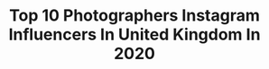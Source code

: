 ---
title: Top 10 Photographers Instagram Influencers In United Kingdom In 2020
description: >-
  Find top photographers Instagram influencers in United Kingdom in 2020. Most popular hashtags: #fashionblogger #fashion #instafashion #london.
platform: Instagram
profiles:
  - username: "jaimelopezcano"
    fullname: >-
      Jaime López Cano
    location: "United Kingdom"
    followers: 5542
    engagement: 422
    commentsToLikes: 0.016758
    avatar: "https://scontent-ams4-1.cdninstagram.com/v/t51.2885-19/s320x320/72753885_764632057283466_7816943751208632320_n.jpg?_nc_ht=scontent-ams4-1.cdninstagram.com&_nc_ohc=dJrroINm4p0AX_e0lqU&oh=322c48f7d8dd7fb9d93b17a4bd0f9045&oe=5E88C00F"
    verified: false
    hashtags: ""
  - username: "robertbinda"
    fullname: >-
      Robert Binda
    location: "United Kingdom"
    followers: 4784
    engagement: 604
    commentsToLikes: 0.029283
    avatar: "https://scontent-lhr8-1.cdninstagram.com/v/t51.2885-19/s320x320/67235370_1340006079498675_6743539619012280320_n.jpg?_nc_ht=scontent-lhr8-1.cdninstagram.com&_nc_ohc=3BHDuUbJ6sUAX9SXl_m&oh=4911f0bf6c61d53aac7b3b81fa9ac94e&oe=5EBC0C61"
    verified: false
    hashtags: "#loewe, #threadsstyling, #fashioneditorial, #fw16"
  - username: "re.mark"
    fullname: >-
      Sharmarke
    location: "United Kingdom"
    followers: 29423
    engagement: 417
    commentsToLikes: 0.018828
    avatar: "https://scontent-lhr8-1.cdninstagram.com/v/t51.2885-19/s320x320/91803137_552688922023171_71862851630792704_n.jpg?_nc_ht=scontent-lhr8-1.cdninstagram.com&_nc_ohc=yODfdQIm_tYAX8T_heQ&oh=991aac437a08f2cacc8a6889d13beeba&oe=5EBB9A7B"
    verified: false
    hashtags: "#35mmfilm, #hith"
  - username: "jennyzarins"
    fullname: >-
      Jenny Zarins
    location: "United Kingdom"
    followers: 3249
    engagement: 596
    commentsToLikes: 0.063722
    avatar: "https://scontent-ams4-1.cdninstagram.com/v/t51.2885-19/s320x320/12120392_541161752724245_474465291_a.jpg?_nc_ht=scontent-ams4-1.cdninstagram.com&_nc_ohc=EakJIvYy_G8AX8G6ajn&oh=3012d5543a4b7ebc4128250bc22c01c3&oe=5EB2E795"
    verified: false
    hashtags: "#holiday, #england, #srilanka, #unawatuna"
  - username: "thechrissutton"
    fullname: >-
      CHRIS SUTTON
    location: "United Kingdom"
    followers: 23419
    engagement: 242
    commentsToLikes: 0.009775
    avatar: "https://scontent-amt2-1.cdninstagram.com/v/t51.2885-19/s320x320/83677253_122028539219999_7105250133909962752_n.jpg?_nc_ht=scontent-amt2-1.cdninstagram.com&_nc_ohc=MJo7Z_1lpioAX-ufO1Y&oh=feb2f7984faa8bfdaeb9954247c72144&oe=5EB3332D"
    verified: false
    hashtags: "#doodlelove, #lofficiel, #ysl, #jonjohn"
  - username: "ajdivinephotography"
    fullname: >-
      AJ Divine Photography
    location: "United Kingdom"
    followers: 11326
    engagement: 1209
    commentsToLikes: 0.094103
    avatar: "https://scontent-ams4-1.cdninstagram.com/v/t51.2885-19/s320x320/44849189_2230574580561555_78621300498628608_n.jpg?_nc_ht=scontent-ams4-1.cdninstagram.com&_nc_ohc=taw-x_xbsYwAX_sAIaj&oh=e035e438affcd5b1520d07537dfad627&oe=5EB9821B"
    verified: false
    hashtags: "#lookslikefilmkids, #walkinthepark, #dreamingofsummer, #letthembelittle"
  - username: "soslim.me"
    fullname: >-
      SoSlim.me  Fashion | Lifestyle
    location: "United Kingdom"
    followers: 11154
    engagement: 1118
    commentsToLikes: 0.114598
    avatar: "https://scontent-lhr8-1.cdninstagram.com/v/t51.2885-19/s320x320/82026904_586799552172516_8952544052142669824_n.jpg?_nc_ht=scontent-lhr8-1.cdninstagram.com&_nc_ohc=IHExM5hYVgoAX8IwbNb&oh=7cf66c86f2d8703f00e276fe7d7d130f&oe=5EBA3F1F"
    verified: false
    hashtags: "#hairstyles, #stylist, #positive, #fashon"
  - username: "galzahavi"
    fullname: >-
      Gal Malka Zehavi-גל מלכה זהבי
    location: "United Kingdom"
    followers: 145546
    engagement: 662
    commentsToLikes: 0.025872
    avatar: "https://scontent-lhr8-1.cdninstagram.com/v/t51.2885-19/s320x320/54732130_2378655665500848_6262405528404623360_n.jpg?_nc_ht=scontent-lhr8-1.cdninstagram.com&_nc_ohc=WHQjkVFRtmwAX9dV-o_&oh=ad51043d01fd2d95cad1869a83aa0fe4&oe=5EB91BFB"
    verified: false
    hashtags: "#ad, #yoplaittogo, #oreostyle, #mnmsmovies"
  - username: "oye_diran"
    fullname: >-
      OYE DIRAN
    location: "United Kingdom"
    followers: 29105
    engagement: 1304
    commentsToLikes: 0.041644
    avatar: "https://scontent-ams4-1.cdninstagram.com/v/t51.2885-19/s320x320/65303476_2302197343334259_8765806334470782976_n.jpg?_nc_ht=scontent-ams4-1.cdninstagram.com&_nc_ohc=CnXGihVcr8UAX9aMDa7&oh=4a85582dbef7adb38fe0c9807d2cd880&oe=5EBB3255"
    verified: false
    hashtags: "#art, #blackart, #fashioneditorials, #fashionphotographer"
  - username: "rafael_astorga"
    fullname: >-
      Rafael Astorga
    location: "United Kingdom"
    followers: 21007
    engagement: 999
    commentsToLikes: 0.044961
    avatar: "https://scontent-atl3-1.cdninstagram.com/v/t51.2885-19/10802592_1512504035670682_592325526_a.jpg?_nc_ht=scontent-atl3-1.cdninstagram.com&_nc_ohc=K88IdacRCiYAX9_fdGR&oh=589533369b896acb600726768b3ec208&oe=5EB979DE"
    verified: false
    hashtags: ""
---